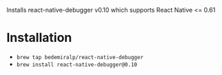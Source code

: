 Installs react-native-debugger v0.10 which supports React Native <= 0.61

# Installation
- `brew tap bedemiralp/react-native-debugger`
- `brew install react-native-debugger@0.10`	 
